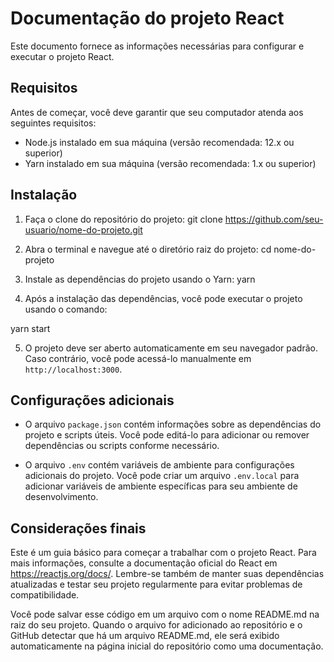 # Documentação do projeto React

Este documento fornece as informações necessárias para configurar e executar o projeto React.

## Requisitos

Antes de começar, você deve garantir que seu computador atenda aos seguintes requisitos:

- Node.js instalado em sua máquina (versão recomendada: 12.x ou superior)
- Yarn instalado em sua máquina (versão recomendada: 1.x ou superior)

## Instalação

1. Faça o clone do repositório do projeto: git clone https://github.com/seu-usuario/nome-do-projeto.git

2. Abra o terminal e navegue até o diretório raiz do projeto: cd nome-do-projeto

3. Instale as dependências do projeto usando o Yarn: yarn

4. Após a instalação das dependências, você pode executar o projeto usando o comando:

yarn start

5. O projeto deve ser aberto automaticamente em seu navegador padrão. Caso contrário, você pode acessá-lo manualmente em `http://localhost:3000`.

## Configurações adicionais

- O arquivo `package.json` contém informações sobre as dependências do projeto e scripts úteis. Você pode editá-lo para adicionar ou remover dependências ou scripts conforme necessário.

- O arquivo `.env` contém variáveis de ambiente para configurações adicionais do projeto. Você pode criar um arquivo `.env.local` para adicionar variáveis de ambiente específicas para seu ambiente de desenvolvimento.

## Considerações finais

Este é um guia básico para começar a trabalhar com o projeto React. Para mais informações, consulte a documentação oficial do React em https://reactjs.org/docs/. Lembre-se também de manter suas dependências atualizadas e testar seu projeto regularmente para evitar problemas de compatibilidade.

Você pode salvar esse código em um arquivo com o nome README.md na raiz do seu projeto. Quando o arquivo for adicionado ao repositório e o GitHub detectar que há um arquivo README.md, ele será exibido automaticamente na página inicial do repositório como uma documentação.
